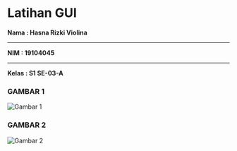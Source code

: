 # Latihan GUI
**Nama  : Hasna Rizki Violina** <hr>
**NIM   : 19104045** <hr>
**Kelas : S1 SE-03-A**
### GAMBAR 1
![Gambar 1](https://user-images.githubusercontent.com/72425456/114390096-02ec5180-9bc0-11eb-9119-acb4ee87a667.png)
### GAMBAR 2
![Gambar 2](https://user-images.githubusercontent.com/72425456/114390103-054eab80-9bc0-11eb-9afd-23a0d40e718c.png)
